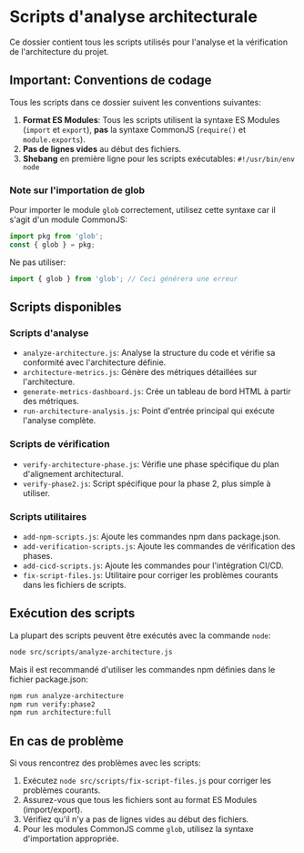 
# Scripts d'analyse architecturale

Ce dossier contient tous les scripts utilisés pour l'analyse et la vérification de l'architecture du projet.

## Important: Conventions de codage

Tous les scripts dans ce dossier suivent les conventions suivantes:

1. **Format ES Modules**: Tous les scripts utilisent la syntaxe ES Modules (`import` et `export`), **pas** la syntaxe CommonJS (`require()` et `module.exports`).
2. **Pas de lignes vides** au début des fichiers.
3. **Shebang** en première ligne pour les scripts exécutables: `#!/usr/bin/env node`

### Note sur l'importation de glob

Pour importer le module `glob` correctement, utilisez cette syntaxe car il s'agit d'un module CommonJS:

```javascript
import pkg from 'glob';
const { glob } = pkg;
```

Ne pas utiliser:

```javascript
import { glob } from 'glob'; // Ceci générera une erreur
```

## Scripts disponibles

### Scripts d'analyse

- `analyze-architecture.js`: Analyse la structure du code et vérifie sa conformité avec l'architecture définie.
- `architecture-metrics.js`: Génère des métriques détaillées sur l'architecture.
- `generate-metrics-dashboard.js`: Crée un tableau de bord HTML à partir des métriques.
- `run-architecture-analysis.js`: Point d'entrée principal qui exécute l'analyse complète.

### Scripts de vérification

- `verify-architecture-phase.js`: Vérifie une phase spécifique du plan d'alignement architectural.
- `verify-phase2.js`: Script spécifique pour la phase 2, plus simple à utiliser.

### Scripts utilitaires

- `add-npm-scripts.js`: Ajoute les commandes npm dans package.json.
- `add-verification-scripts.js`: Ajoute les commandes de vérification des phases.
- `add-cicd-scripts.js`: Ajoute les commandes pour l'intégration CI/CD.
- `fix-script-files.js`: Utilitaire pour corriger les problèmes courants dans les fichiers de scripts.

## Exécution des scripts

La plupart des scripts peuvent être exécutés avec la commande `node`:

```bash
node src/scripts/analyze-architecture.js
```

Mais il est recommandé d'utiliser les commandes npm définies dans le fichier package.json:

```bash
npm run analyze-architecture
npm run verify:phase2
npm run architecture:full
```

## En cas de problème

Si vous rencontrez des problèmes avec les scripts:

1. Exécutez `node src/scripts/fix-script-files.js` pour corriger les problèmes courants.
2. Assurez-vous que tous les fichiers sont au format ES Modules (import/export).
3. Vérifiez qu'il n'y a pas de lignes vides au début des fichiers.
4. Pour les modules CommonJS comme `glob`, utilisez la syntaxe d'importation appropriée.
